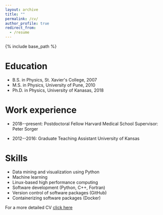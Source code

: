 ```yaml
---
layout: archive
title: ""
permalink: /cv/
author_profile: true
redirect_from:
  - /resume
---
```


{% include base_path %}

Education
======
* B.S. in Physics, St. Xavier's College, 2007 
* M.S. in Physics, University of Pune, 2010
* Ph.D. in Physics, University of Kanasas, 2018 

Work experience
======
* 2018--present: Postdoctoral Fellow
   Harvard Medical School
   Supervisor: Peter Sorger

* 2012--2016: Graduate Teaching Assistant
  University of Kansas

  
Skills
======
* Data mining and visualization using Python
* Machine learning
* Linux-based high performance computing
* Software development (Python, C++, Fortran)
* Version control of software packages (GitHub)
* Containerizing software packages (Docker)

For a more detailed CV [click here](http://mauliknariya.github.io/files/CV.pdf)
